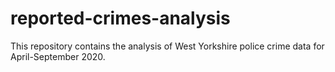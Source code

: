# reported-crimes-analysis
This repository contains the analysis of West Yorkshire police crime data for April-September 2020.
